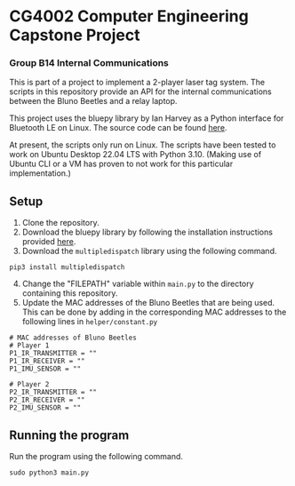 # CG4002 Computer Engineering Capstone Project
### Group B14 Internal Communications

This is part of a project to implement a 2-player laser tag system. 
The scripts in this repository provide an API for the internal communications between the Bluno Beetles and a relay laptop.

This project uses the bluepy library by Ian Harvey as a Python interface for Bluetooth LE on Linux.
The source code can be found [here](https://github.com/IanHarvey/bluepy).

At present, the scripts only run on Linux.
The scripts have been tested to work on Ubuntu Desktop 22.04 LTS with Python 3.10. 
(Making use of Ubuntu CLI or a VM has proven to not work for this particular implementation.)

## Setup
1. Clone the repository.
2. Download the bluepy library by following the installation instructions provided [here](https://github.com/IanHarvey/bluepy).
3. Download the `multipledispatch` library using the following command.

```
pip3 install multipledispatch
```

4. Change the "FILEPATH" variable within `main.py` to the directory containing this repository.
5. Update the MAC addresses of the Bluno Beetles that are being used. 
This can be done by adding in the corresponding MAC addresses to the following lines in `helper/constant.py`

```
# MAC addresses of Bluno Beetles
# Player 1
P1_IR_TRANSMITTER = ""
P1_IR_RECEIVER = ""
P1_IMU_SENSOR = ""

# Player 2
P2_IR_TRANSMITTER = ""
P2_IR_RECEIVER = ""
P2_IMU_SENSOR = ""
```

## Running the program

Run the program using the following command.

```
sudo python3 main.py
```
